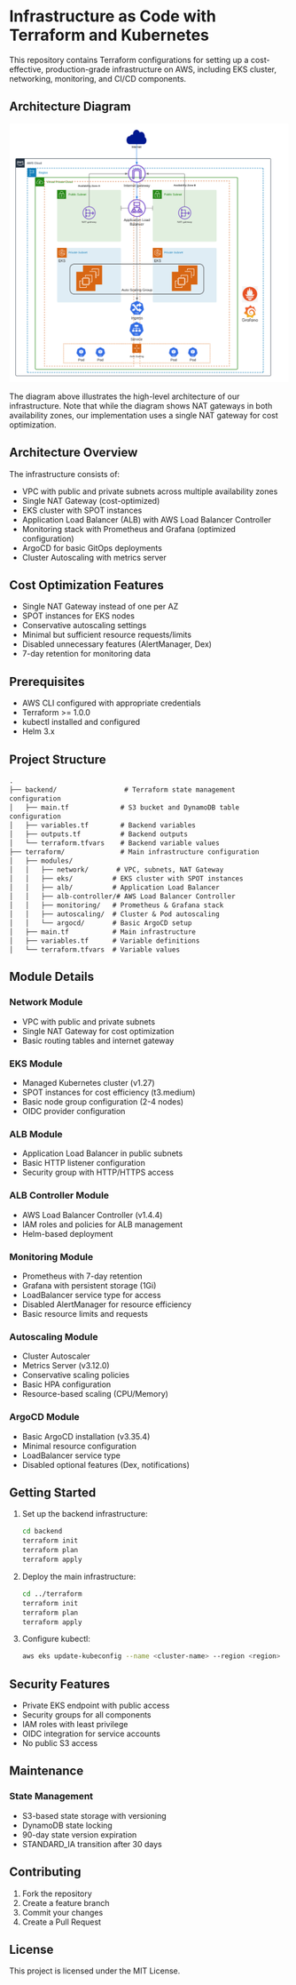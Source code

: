 # Infrastructure as Code with Terraform and Kubernetes

This repository contains Terraform configurations for setting up a cost-effective, production-grade infrastructure on AWS, including EKS cluster, networking, monitoring, and CI/CD components.

## Architecture Diagram

![alt text](https://github.com/tommyzab/iac-tf-k8s-infrastructure/blob/main/EKS-TF.png)

The diagram above illustrates the high-level architecture of our infrastructure. Note that while the diagram shows NAT gateways in both availability zones, our implementation uses a single NAT gateway for cost optimization.

## Architecture Overview

The infrastructure consists of:
- VPC with public and private subnets across multiple availability zones
- Single NAT Gateway (cost-optimized)
- EKS cluster with SPOT instances
- Application Load Balancer (ALB) with AWS Load Balancer Controller
- Monitoring stack with Prometheus and Grafana (optimized configuration)
- ArgoCD for basic GitOps deployments
- Cluster Autoscaling with metrics server

## Cost Optimization Features
- Single NAT Gateway instead of one per AZ
- SPOT instances for EKS nodes
- Conservative autoscaling settings
- Minimal but sufficient resource requests/limits
- Disabled unnecessary features (AlertManager, Dex)
- 7-day retention for monitoring data

## Prerequisites

- AWS CLI configured with appropriate credentials
- Terraform >= 1.0.0
- kubectl installed and configured
- Helm 3.x

## Project Structure

```
.
├── backend/                 # Terraform state management configuration
│   ├── main.tf             # S3 bucket and DynamoDB table configuration
│   ├── variables.tf        # Backend variables
│   ├── outputs.tf          # Backend outputs
│   └── terraform.tfvars    # Backend variable values
├── terraform/              # Main infrastructure configuration
│   ├── modules/           
│   │   ├── network/       # VPC, subnets, NAT Gateway
│   │   ├── eks/          # EKS cluster with SPOT instances
│   │   ├── alb/          # Application Load Balancer
│   │   ├── alb-controller/# AWS Load Balancer Controller
│   │   ├── monitoring/   # Prometheus & Grafana stack
│   │   ├── autoscaling/  # Cluster & Pod autoscaling
│   │   └── argocd/       # Basic ArgoCD setup
│   ├── main.tf           # Main infrastructure
│   ├── variables.tf      # Variable definitions
│   └── terraform.tfvars  # Variable values
```

## Module Details

### Network Module
- VPC with public and private subnets
- Single NAT Gateway for cost optimization
- Basic routing tables and internet gateway

### EKS Module
- Managed Kubernetes cluster (v1.27)
- SPOT instances for cost efficiency (t3.medium)
- Basic node group configuration (2-4 nodes)
- OIDC provider configuration

### ALB Module
- Application Load Balancer in public subnets
- Basic HTTP listener configuration
- Security group with HTTP/HTTPS access

### ALB Controller Module
- AWS Load Balancer Controller (v1.4.4)
- IAM roles and policies for ALB management
- Helm-based deployment

### Monitoring Module
- Prometheus with 7-day retention
- Grafana with persistent storage (1Gi)
- LoadBalancer service type for access
- Disabled AlertManager for resource efficiency
- Basic resource limits and requests

### Autoscaling Module
- Cluster Autoscaler
- Metrics Server (v3.12.0)
- Conservative scaling policies
- Basic HPA configuration
- Resource-based scaling (CPU/Memory)

### ArgoCD Module
- Basic ArgoCD installation (v3.35.4)
- Minimal resource configuration
- LoadBalancer service type
- Disabled optional features (Dex, notifications)

## Getting Started

1. Set up the backend infrastructure:
   ```bash
   cd backend
   terraform init
   terraform plan
   terraform apply
   ```

2. Deploy the main infrastructure:
   ```bash
   cd ../terraform
   terraform init
   terraform plan
   terraform apply
   ```

3. Configure kubectl:
   ```bash
   aws eks update-kubeconfig --name <cluster-name> --region <region>
   ```

## Security Features

- Private EKS endpoint with public access
- Security groups for all components
- IAM roles with least privilege
- OIDC integration for service accounts
- No public S3 access

## Maintenance

### State Management
- S3-based state storage with versioning
- DynamoDB state locking
- 90-day state version expiration
- STANDARD_IA transition after 30 days

## Contributing

1. Fork the repository
2. Create a feature branch
3. Commit your changes
4. Create a Pull Request

## License

This project is licensed under the MIT License.

